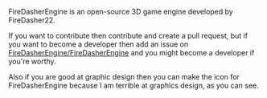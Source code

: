 FireDasherEngine is an open-source 3D game engine developed by FireDasher22.

If you want to contribute then contribute and create a pull request, but if you want to become a developer then add an issue on [FireDasherEngine/FireDasherEngine](https://github.com/FireDasherEngine/FireDasherEngine/) and you might become a developer if you're worthy.

Also if you are good at graphic design then you can make the icon for FireDasherEngine because I am terrible at graphics design, as you can see.
